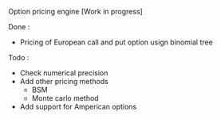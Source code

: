 Option pricing engine [Work in progress]

Done :
- Pricing of European call and put option usign binomial tree

Todo :
- Check numerical precision
- Add other pricing methods
  - BSM
  - Monte carlo method
- Add support for Amperican options


